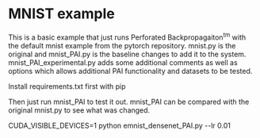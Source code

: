 # MNIST example

This is a basic example that just runs Perforated Backpropagaiton<sup>tm</sup> with the default mnist example from the pytorch repository.  mnist.py is the original and mnist_PAI.py is the baseline changes to add it to the system.  mnist_PAI_experimental.py adds some additional comments as well as options which allows additional PAI functionality and datasets to be tested.

Install requirements.txt first with pip

Then just run mnist_PAI to test it out.  mnist_PAI can be compared with the original mnist.py to see what was changed.


CUDA_VISIBLE_DEVICES=1 python emnist_densenet_PAI.py --lr 0.01
